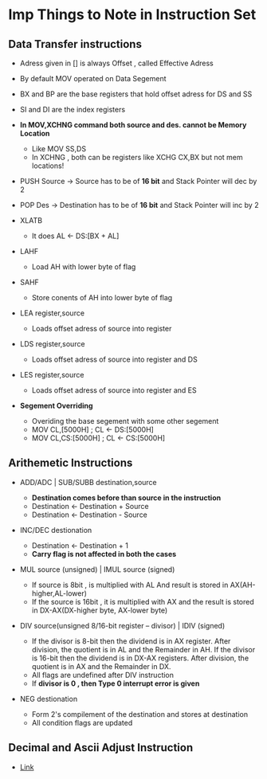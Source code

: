# Imp Things to Note in Instruction Set

## Data Transfer instructions

- Adress given in [] is always Offset , called Effective Adress
- By default MOV operated on Data Segement
- BX and BP are the base registers that hold offset adress for DS and SS
- SI and DI are the index registers

- **In MOV,XCHNG command both source and des. cannot be Memory Location**
  - Like MOV SS,DS
  - In XCHNG , both can be registers like XCHG CX,BX but not mem locations!

- PUSH Source -> Source has to be of **16 bit** and Stack Pointer will dec by 2
- POP Des -> Destination has to be of **16 bit** and Stack Pointer will inc by 2

- XLATB
  - It does AL <- DS:[BX + AL]

- LAHF
  - Load AH with lower byte of flag

- SAHF
  - Store conents of AH into lower byte of flag

- LEA register,source
  - Loads offset adress of source into register

- LDS register,source
  - Loads offset adress of source into register and DS

- LES register,source
  - Loads offset adress of source into register and ES

- **Segement Overriding**
  - Overiding the base segement with some other segement
  - MOV CL,[5000H] ; CL <- DS:[5000H]
  - MOV CL,CS:[5000H] ; CL <- CS:[5000H]


## Arithemetic Instructions

- ADD/ADC | SUB/SUBB destination,source   
  - **Destination comes before than source in the instruction**
  - Destination <- Destination + Source
  - Destination <- Destination - Source

- INC/DEC destionation
  - Destination <- Destination + 1
  - **Carry flag is not affected in both the cases**

- MUL source (unsigned) | IMUL source (signed)
  - If source is 8bit , is multiplied with AL And result is stored in AX(AH-higher,AL-lower)
  - If the source is 16bit , it is multiplied with AX and the result is stored in DX-AX(DX-higher byte, AX-lower byte)

- DIV source(unsigned 8/16-bit register – divisor)  | IDIV (signed)
   - If the divisor is 8-bit then the dividend is in AX register. After division, the quotient is in AL and the Remainder in AH. If the divisor is 16-bit then the dividend is in DX-AX registers. After division, the quotient is in AX and the Remainder in DX.
   - All flags are undefined after DIV instruction
   - If **divisor is 0 , then Type 0 interrupt error is given**

- NEG destionation
   - Form 2's compilement of the destination and stores at destination
   - All condition flags are updated

## Decimal and Ascii Adjust Instruction
- [Link](https://www.youtube.com/watch?v=Af1MGGqrP2o&ab_channel=Lastmomenttuition)
